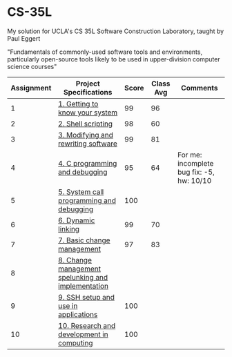 # CS-35L
My solution for UCLA's CS 35L Software Construction Laboratory, taught by Paul Eggert 

"Fundamentals of commonly-used software tools and environments, particularly open-source tools likely to be used in upper-division computer science courses"

| Assignment | Project Specifications | Score | Class Avg | Comments |
| --- | --- | --- | --- | --- |
| 1 | [1. Getting to know your system](http://web.cs.ucla.edu/classes/winter20/cs35L/assign/assign1.html) | 99 | 96 | |
| 2 | [2. Shell scripting](http://web.cs.ucla.edu/classes/winter20/cs35L/assign/assign2.html) | 98 | 60| |
| 3 | [3. Modifying and rewriting software](http://web.cs.ucla.edu/classes/winter20/cs35L/assign/assign3.html) | 99 | 81 | |
| 4 | [4. C programming and debugging](http://web.cs.ucla.edu/classes/winter20/cs35L/assign/assign4.html) | 95 | 64| For me: incomplete bug fix: -5, hw: 10/10 |
| 5 | [5. System call programming and debugging](http://web.cs.ucla.edu/classes/winter20/cs35L/assign/assign5.html) | 100 | | |
| 6 | [6. Dynamic linking](http://web.cs.ucla.edu/classes/winter20/cs35L/assign/assign6.html) | 99 | 70 | |
| 7 | [7. Basic change management](http://web.cs.ucla.edu/classes/winter20/cs35L/assign/assign7.html) | 97 | 83 | |
| 8 | [8. Change management spelunking and implementation](http://web.cs.ucla.edu/classes/winter20/cs35L/assign/assign8.html) | | | |
| 9 | [9. SSH setup and use in applications](http://web.cs.ucla.edu/classes/winter20/cs35L/assign/assign9.html) | 100 | | |
| 10 | [10. Research and development in computing](http://web.cs.ucla.edu/classes/winter20/cs35L/assign/assign10.html) | 100 | | |

